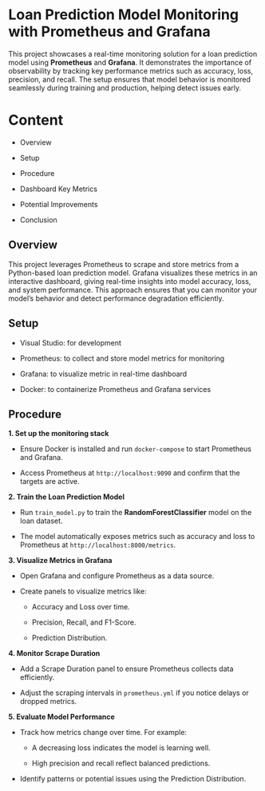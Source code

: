 # Loan Prediction Model Monitoring with Prometheus and Grafana

This project showcases a real-time monitoring solution for a loan prediction model using **Prometheus** and **Grafana**. It demonstrates the importance of observability by tracking key performance metrics such as accuracy, loss, precision, and recall. The setup ensures that model behavior is monitored seamlessly during training and production, helping detect issues early.

# Content

- Overview

- Setup

- Procedure

- Dashboard Key Metrics 

- Potential Improvements

- Conclusion

## Overview

This project leverages Prometheus to scrape and store metrics from a Python-based loan prediction model. Grafana visualizes these metrics in an interactive dashboard, giving real-time insights into model accuracy, loss, and system performance. This approach ensures that you can monitor your model’s behavior and detect performance degradation efficiently.

## Setup

- Visual Studio: for development

- Prometheus: to collect and store model metrics for monitoring

- Grafana: to visualize metric in real-time dashboard

- Docker: to containerize Prometheus and Grafana services

## Procedure

**1. Set up the monitoring stack**

- Ensure Docker is installed and run `docker-compose` to start Prometheus and Grafana.
   
- Access Prometheus at `http://localhost:9090` and confirm that the targets are active.

**2. Train the Loan Prediction Model**

- Run `train_model.py` to train the **RandomForestClassifier** model on the loan dataset.

- The model automatically exposes metrics such as accuracy and loss to Prometheus at `http://localhost:8000/metrics`.

**3. Visualize Metrics in Grafana**

- Open Grafana and configure Prometheus as a data source.

- Create panels to visualize metrics like:

  - Accuracy and Loss over time.
    
  - Precision, Recall, and F1-Score.
    
  - Prediction Distribution.
  
**4. Monitor Scrape Duration**

- Add a Scrape Duration panel to ensure Prometheus collects data efficiently.
  
- Adjust the scraping intervals in `prometheus.yml` if you notice delays or dropped metrics.
  
**5. Evaluate Model Performance**

- Track how metrics change over time. For example:
  
  - A decreasing loss indicates the model is learning well.
    
  - High precision and recall reflect balanced predictions.
  
- Identify patterns or potential issues using the Prediction Distribution.
